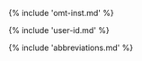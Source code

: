 <!-- section: installation and customization -->
{% include 'omt-inst.md' %}

<!-- added as requested by Aurélie -->
{% include 'user-id.md' %}

{% include 'abbreviations.md' %}